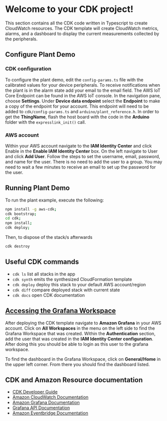 
# Welcome to your CDK project!

This section contains all the CDK code written in Typescript to create
CloudWatch resources. The CDK template will create CloudWatch metrics,
alarms, and a dashboard to display the current measurements collected by
the peripherals.

## Configure Plant Demo

### CDK configuration

To configure the plant demo, edit the `config-params.ts` file with the
calibrated values for your device peripherals. To receive notifications
when the plant is in the alarm state add your email to the email field.
The AWS IoT Core Endpoint can be found in the AWS IoT console. In the
navigation pane, choose **Settings**. Under **Device data endpoint**
select the **Endpoint** to make a copy of the endpoint for your account.
This endpoint will need to be added to `cdk/config-params.ts` and
`arduino/plant_reference.h`. In order to get the **ThingName**, flash
the host board with the code in the **Arduino** folder with the
`expresslink_init()` call.

### AWS account

Within your AWS account navigate to the **IAM Identity Center** and click
Enable in the **Enable IAM Identity Center** box. On the left navigate to
User and click **Add User**. Follow the steps to set the username, email,
password, and name for the user. There is no need to add the user to a
group. You may need to wait a few minutes to receive an email to set up
the password for the user.

## Running Plant Demo

To run the plant example, execute the following:

```bash
npm install -g aws-cdk;
cdk bootstrap;
cd cdk;
npm install;
cdk deploy;
```

Then, to dispose of the stack/s afterwards

```bash
cdk destroy
```

## Useful CDK commands

* `cdk ls`          list all stacks in the app
* `cdk synth`       emits the synthesized CloudFormation template
* `cdk deploy`      deploy this stack to your default AWS account/region
* `cdk diff`        compare deployed stack with current state
* `cdk docs`        open CDK documentation

## [Accessing the Grafana Workspace](https://docs.aws.amazon.com/grafana/latest/userguide/AMG-working-with-Grafana-workspace.html)

After deploying the CDK template navigate to **Amazon Grafana** in your
AWS account. Click on **All Workspaces** in the menu on the left side to
find the Grafana Workspace that was created. Within the **Authentication**
section, add the user that was created in the
**IAM Identity Center configuration**. After doing this you should be able
to login as this user to the grafana workspace.

To find the dashboard in the Grafana Workspace, click on **General/Home**
in the upper left corner. From there you should find the dashboard listed.

## CDK and Amazon Resource documentation

* [CDK Developer Guide](https://docs.aws.amazon.com/cdk/latest/guide/work-with-cdk-typescript.html)
* [Amazon CloudWatch Documentation](https://docs.aws.amazon.com/AmazonCloudWatch/latest/monitoring/WhatIsCloudWatch.html)
* [Amazon Grafana Documentation](https://docs.aws.amazon.com/grafana/latest/userguide/what-is-Amazon-Managed-Service-Grafana.html)
* [Grafana API Documentation](https://grafana.com/docs/grafana/latest/developers/http_api/)
* [Amazon Eventbridge Documentation](https://docs.aws.amazon.com/eventbridge/latest/userguide/eb-what-is.html)
